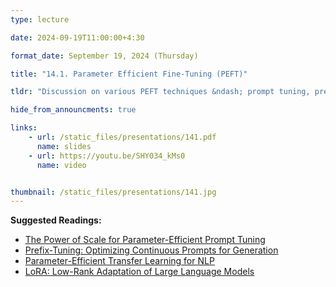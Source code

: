 ```yaml
---
type: lecture

date: 2024-09-19T11:00:00+4:30

format_date: September 19, 2024 (Thursday)

title: "14.1. Parameter Efficient Fine-Tuning (PEFT)"

tldr: "Discussion on various PEFT techniques &ndash; prompt tuning, prefix tuning, adapters, low-rank adaptation (LoRA)."

hide_from_announcments: true

links: 
    - url: /static_files/presentations/141.pdf
      name: slides
    - url: https://youtu.be/SHY034_kMs0
      name: video


thumbnail: /static_files/presentations/141.jpg
---
```

<!-- Other additional contents using markdown -->
**Suggested Readings:**
- [The Power of Scale for Parameter-Efficient Prompt Tuning](https://arxiv.org/pdf/2104.08691)
- [Prefix-Tuning: Optimizing Continuous Prompts for Generation](https://arxiv.org/pdf/2101.00190)
- [Parameter-Efficient Transfer Learning for NLP](https://arxiv.org/pdf/1902.00751)
- [LoRA: Low-Rank Adaptation of Large Language Models](https://arxiv.org/pdf/2106.09685)
